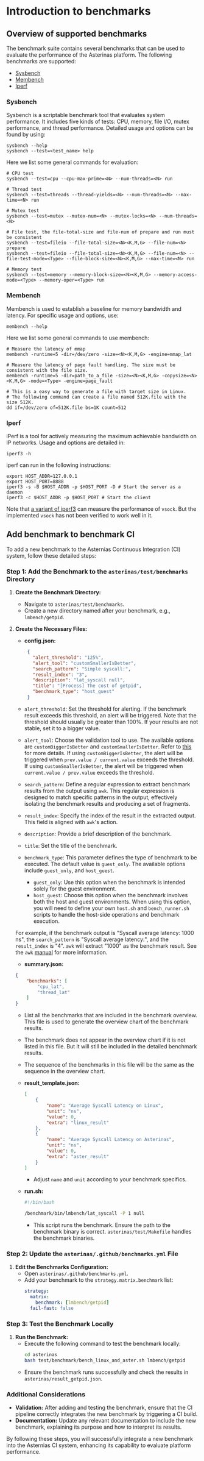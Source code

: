 # Introduction to benchmarks

## Overview of supported benchmarks
The benchmark suite contains several benchmarks that can be used to evaluate the performance of the Asterinas platform. The following benchmarks are supported:

- [Sysbench](#Sysbench)
- [Membench](#Membench)
- [Iperf](#Iperf)

### Sysbench
Sysbench is a scriptable benchmark tool that evaluates system performance. It includes five kinds of tests: CPU, memory, file I/O, mutex performance, and thread performance. Detailed usage and options can be found by using:
```shell
sysbench --help
sysbench --test=<test_name> help
``` 
Here we list some general commands for evaluation:
```shell
# CPU test
sysbench --test=cpu --cpu-max-prime=<N> --num-threads=<N> run

# Thread test
sysbench --test=threads --thread-yields=<N> --num-threads=<N> --max-time=<N> run

# Mutex test
sysbench --test=mutex --mutex-num=<N> --mutex-locks=<N> --num-threads=<N>

# File test, the file-total-size and file-num of prepare and run must be consistent 
sysbench --test=fileio --file-total-size=<N><K,M,G> --file-num=<N> prepare
sysbench --test=fileio --file-total-size=<N><K,M,G> --file-num=<N> --file-test-mode=<Type> --file-block-size=<N><K,M,G> --max-time=<N> run

# Memory test
sysbench --test=memory --memory-block-size=<N><K,M,G> --memory-access-mode=<Type> --memory-oper=<Type> run
```

### Membench
Membench is used to establish a baseline for memory bandwidth and latency. For specific usage and options, use:
```shell
membench --help
``` 
Here we list some general commands to use membench:
```shell
# Measure the latency of mmap
membench -runtime=5 -dir=/dev/zero -size=<N><K,M,G> -engine=mmap_lat

# Measure the latency of page fault handling. The size must be consistent with the file size.
membench -runtime=5 -dir=path_to_a_file -size=<N><K,M,G> -copysize=<N><K,M,G> -mode=<Type> -engine=page_fault 

# This is a easy way to generate a file with target size in Linux.
# The following command can create a file named 512K.file with the size 512K.
dd if=/dev/zero of=512K.file bs=1K count=512
```

### Iperf
iPerf is a tool for actively measuring the maximum achievable bandwidth on IP networks. Usage and options are detailed in:
```shell
iperf3 -h
``` 
iperf can run in the following instructions:
```shell
export HOST_ADDR=127.0.0.1
export HOST_PORT=8888
iperf3 -s -B $HOST_ADDR -p $HOST_PORT -D # Start the server as a daemon
iperf3 -c $HOST_ADDR -p $HOST_PORT # Start the client
```
Note that [a variant of iperf3](https://github.com/stefano-garzarella/iperf-vsock) can measure the performance of `vsock`. But the implemented `vsock` has not been verified to work well in it.

## Add benchmark to benchmark CI

To add a new benchmark to the Asternias Continuous Integration (CI) system, follow these detailed steps:

### Step 1: Add the Benchmark to the `asterinas/test/benchmarks` Directory

1. **Create the Benchmark Directory:**
   - Navigate to `asterinas/test/benchmarks`.
   - Create a new directory named after your benchmark, e.g., `lmbench/getpid`.

2. **Create the Necessary Files:**
   - **config.json:**
     ```json
      {
        "alert_threshold": "125%",
        "alert_tool": "customSmallerIsBetter",
        "search_pattern": "Simple syscall:",
        "result_index": "3",
        "description": "lat_syscall null",
        "title": "[Process] The cost of getpid",
        "benchmark_type": "host_guest"
      } 
     ```
     
    - `alert_threshold`: Set the threshold for alerting. If the benchmark result exceeds this threshold, an alert will be triggered. Note that the threshold should usually be greater than 100%. If your results are not stable, set it to a bigger value.
    - `alert_tool`: Choose the validation tool to use. The available options are `customBiggerIsBetter` and `customSmallerIsBetter`. Refer to [this](https://github.com/benchmark-action/github-action-benchmark?tab=readme-ov-file#tool-required) for more details. If using `customBiggerIsBetter`, the alert will be triggered when `prev.value / current.value` exceeds the threshold. If using `customSmallerIsBetter`, the alert will be triggered when `current.value / prev.value` exceeds the threshold.
    - `search_pattern`: Define a regular expression to extract benchmark results from the output using `awk`. This regular expression is designed to match specific patterns in the output, effectively isolating the benchmark results and producing a set of fragments.
    - `result_index`: Specify the index of the result in the extracted output. This field is aligned with `awk`'s action.
    - `description`: Provide a brief description of the benchmark.
    - `title`: Set the title of the benchmark.
    - `benchmark_type`: This parameter defines the type of benchmark to be executed. The default value is `guest_only`. The available options include `guest_only`, and `host_guest`.
      - `guest_only`: Use this option when the benchmark is intended solely for the guest environment.
      - `host_guest`: Choose this option when the benchmark involves both the host and guest environments. When using this option, you will need to define your own `host.sh` and `bench_runner.sh` scripts to handle the host-side operations and benchmark execution.

    For example, if the benchmark output is "Syscall average latency: 1000 ns", the `search_pattern` is "Syscall average latency:", and the `result_index` is "4". `awk` will extract "1000" as the benchmark result. See the `awk` [manual](https://www.gnu.org/software/gawk/manual/gawk.html#Getting-Started) for more information.

    - **summary.json:**
    ```json
    {
        "benchmarks": [
            "cpu_lat",
            "thread_lat"
        ]
    }
    ```
    - List all the benchmarks that are included in the benchmark overview. This file is used to generate the overview chart of the benchmark results. 
    - The benchmark does not appear in the overview chart if it is not listed in this file. But it will still be included in the detailed benchmark results.
    - The sequence of the benchmarks in this file will be the same as the sequence in the overview chart.

   - **result_template.json:**
     ```json
     [
         {
             "name": "Average Syscall Latency on Linux",
             "unit": "ns",
             "value": 0,
             "extra": "linux_result"
         },
         {
             "name": "Average Syscall Latency on Asterinas",
             "unit": "ns",
             "value": 0,
             "extra": "aster_result"
         }
     ]
     ```
     - Adjust `name` and `unit` according to your benchmark specifics.

   - **run.sh:**
     ```bash
     #!/bin/bash

     /benchmark/bin/lmbench/lat_syscall -P 1 null
     ```
     - This script runs the benchmark. Ensure the path to the benchmark binary is correct. `asterinas/test/Makefile` handles the benchmark binaries.

### Step 2: Update the `asterinas/.github/benchmarks.yml` File

1. **Edit the Benchmarks Configuration:**
   - Open `asterinas/.github/benchmarks.yml`.
   - Add your benchmark to the `strategy.matrix.benchmark` list:
     ```yaml
     strategy:
       matrix:
         benchmark: [lmbench/getpid]
       fail-fast: false
     ```

### Step 3: Test the Benchmark Locally

1. **Run the Benchmark:**
   - Execute the following command to test the benchmark locally:
     ```bash
     cd asterinas
     bash test/benchmark/bench_linux_and_aster.sh lmbench/getpid
     ```
   - Ensure the benchmark runs successfully and check the results in `asterinas/result_getpid.json`.

### Additional Considerations

- **Validation:** After adding and testing the benchmark, ensure that the CI pipeline correctly integrates the new benchmark by triggering a CI build.
- **Documentation:** Update any relevant documentation to include the new benchmark, explaining its purpose and how to interpret its results.

By following these steps, you will successfully integrate a new benchmark into the Asternias CI system, enhancing its capability to evaluate platform performance.
